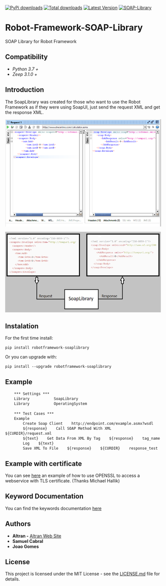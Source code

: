 [![PyPi downloads](https://img.shields.io/pypi/dm/robotframework-soaplibrary.svg)](https://pypi.org/project/robotframework-soaplibrary)
[![Total downloads](https://static.pepy.tech/personalized-badge/robotframework-soaplibrary?period=total&units=international_system&left_color=lightgrey&right_color=yellow&left_text=Total)](https://pypi.org/project/robotframework-soaplibrary)
[![Latest Version](https://img.shields.io/pypi/v/robotframework-soaplibrary.svg)](https://pypi.org/project/robotframework-soaplibrary)
[![SOAP-Library](https://github.com/Altran-PT-GDC/Robot-Framework-SOAP-Library/actions/workflows/python-app.yml/badge.svg?branch=master)](https://github.com/Altran-PT-GDC/Robot-Framework-SOAP-Library/actions/workflows/python-app.yml)


# Robot-Framework-SOAP-Library
SOAP Library for Robot Framework

## Compatibility
- _Python 3.7 +_
- _Zeep 3.1.0 +_ 

## Introduction
The SoapLibrary was created for those who want to use the Robot Framework as if they were using SoapUI, just send the request XML and get the response XML.

![alt text](https://github.com/Altran-PT-GDC/Robot-Framework-SOAP-Library/blob/master/Doc/img_SoapUI.png)

![alt text](https://github.com/Altran-PT-GDC/Robot-Framework-SOAP-Library/blob/master/Doc/img2_SoapLibrary.png)

## Instalation
For the first time install:
```commandline
pip install robotframework-soaplibrary
```
Or you can upgrade with:
```commandline
pip install --upgrade robotframework-soaplibrary
```

## Example

```RobotFramework
    *** Settings ***
    Library           SoapLibrary
    Library           OperatingSystem

    *** Test Cases ***
    Example
        Create Soap Client    http://endpoint.com/example.asmx?wsdl
        ${response}    Call SOAP Method With XML    ${CURDIR}/request.xml
        ${text}    Get Data From XML By Tag    ${response}    tag_name
        Log    ${text}
        Save XML To File    ${response}    ${CURDIR}    response_test
```
        
## Example with certificate

You can see [here](https://michaelhallik.github.io/blog/2022/04/10/Using-OpenSSL-to-provide-the-RF-SoapLibrary-with-a-TLS-client-certificate) an example of how to use OPENSSL to access a webservice with TLS certificate. (Thanks Michael Hallik)

## Keyword Documentation

You can find the keywords documentation [here](https://raw.githack.com/Altran-PT-GDC/Robot-Framework-SOAP-Library/master/Doc/SoapLibrary.html)     

## Authors
   - **Altran -** [Altran Web Site](https://www.altran.com/us/en/)
   - **Samuel Cabral**
   - **Joao Gomes**
   
## License
This project is licensed under the MIT License - see the [LICENSE.md](https://github.com/Altran-PT-GDC/Robot-Framework-SOAP-Library/blob/master/LICENSE.md) file for details.   
